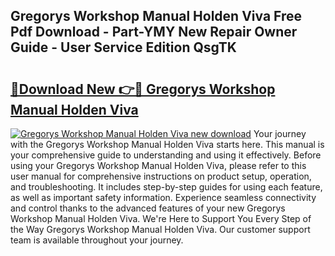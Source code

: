 ## Gregorys Workshop Manual Holden Viva Free Pdf Download - Part-YMY New Repair Owner Guide - User Service Edition QsgTK

# <h2><a href="http://bc57649.oget.top/?id=Gregorys+Workshop+Manual+Holden+Viva">🔗Download New 👉🔴 Gregorys Workshop Manual Holden Viva</a></h2>

[![Gregorys Workshop Manual Holden Viva new download](https://i.imgur.com/5g1atiW.png)](http://bc57649.oget.top/?id=Gregorys+Workshop+Manual+Holden+Viva)
Your journey with the Gregorys Workshop Manual Holden Viva starts here. This manual is your comprehensive guide to understanding and using it effectively. Before using your Gregorys Workshop Manual Holden Viva, please refer to this user manual for comprehensive instructions on product setup, operation, and troubleshooting. It includes step-by-step guides for using each feature, as well as important safety information. Experience seamless connectivity and control thanks to the advanced features of your new Gregorys Workshop Manual Holden Viva. We're Here to Support You Every Step of the Way Gregorys Workshop Manual Holden Viva. Our customer support team is available throughout your journey.
